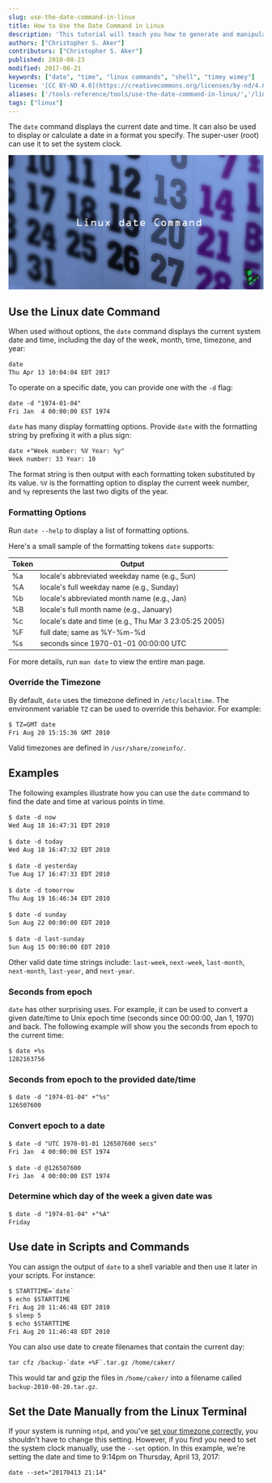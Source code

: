 ```yaml
---
slug: use-the-date-command-in-linux
title: How to Use the Date Command in Linux
description: 'This tutorial will teach you how to generate and manipulate dates using the Linux date command including examples and help with formatting.'
authors: ["Christopher S. Aker"]
contributors: ["Christopher S. Aker"]
published: 2010-08-23
modified: 2017-08-21
keywords: ["date", "time", "linux commands", "shell", "timey wimey"]
license: '[CC BY-ND 4.0](https://creativecommons.org/licenses/by-nd/4.0)'
aliases: ['/tools-reference/tools/use-the-date-command-in-linux/','/linux-tools/common-commands/date/','/tools-reference/tools/linux-date-command/']
tags: ["linux"]
---
```


The `date` command displays the current date and time. It can also be used to display or calculate a date in a format you specify. The super-user (root) can use it to set the system clock.

![Learn how to use the Linux date command](linux_date_command_smg.jpg)

## Use the Linux date Command

When used without options, the `date` command displays the current system date and time, including the day of the week, month, time, timezone, and year:

    date
    Thu Apr 13 10:04:04 EDT 2017

To operate on a specific date, you can provide one with the `-d` flag:

    date -d "1974-01-04"
    Fri Jan  4 00:00:00 EST 1974

`date` has many display formatting options. Provide `date` with the formatting string by prefixing it with a plus sign:

    date +"Week number: %V Year: %y"
    Week number: 33 Year: 10

The format string is then output with each formatting token substituted by its value. `%V` is the formatting option to display the current week number, and `%y` represents the last two digits of the year.

### Formatting Options

Run `date --help` to display a list of formatting options.

Here's a small sample of the formatting tokens `date` supports:

| Token | Output |
| ------| ------------|
| %a    | locale's abbreviated weekday name (e.g., Sun) |
| %A    | locale's full weekday name (e.g., Sunday) |
| %b    | locale's abbreviated month name (e.g., Jan) |
| %B    | locale's full month name (e.g., January) |
| %c    | locale's date and time (e.g., Thu Mar  3 23:05:25 2005) |
| %F    | full date; same as %Y-%m-%d |
| %s    | seconds since 1970-01-01 00:00:00 UTC |

For more details, run `man date` to view the entire man page.

### Override the Timezone

By default, `date` uses the timezone defined in `/etc/localtime`. The environment variable `TZ` can be used to override this behavior. For example:

    $ TZ=GMT date
    Fri Aug 20 15:15:36 GMT 2010

Valid timezones are defined in `/usr/share/zoneinfo/`.

## Examples

The following examples illustrate how you can use the `date` command to find the date and time at various points in time.

    $ date -d now
    Wed Aug 18 16:47:31 EDT 2010

    $ date -d today
    Wed Aug 18 16:47:32 EDT 2010

    $ date -d yesterday
    Tue Aug 17 16:47:33 EDT 2010

    $ date -d tomorrow
    Thu Aug 19 16:46:34 EDT 2010

    $ date -d sunday
    Sun Aug 22 00:00:00 EDT 2010

    $ date -d last-sunday
    Sun Aug 15 00:00:00 EDT 2010

Other valid date time strings include: `last-week`, `next-week`, `last-month`, `next-month`, `last-year`, and `next-year`.

### Seconds from epoch

`date` has other surprising uses. For example, it can be used to convert a given date/time to Unix epoch time (seconds since 00:00:00, Jan 1, 1970) and back. The following example will show you the seconds from epoch to the current time:

    $ date +%s
    1282163756

### Seconds from epoch to the provided date/time

    $ date -d "1974-01-04" +"%s"
    126507600

### Convert epoch to a date

    $ date -d "UTC 1970-01-01 126507600 secs"
    Fri Jan  4 00:00:00 EST 1974

    $ date -d @126507600
    Fri Jan  4 00:00:00 EST 1974

### Determine which day of the week a given date was

    $ date -d "1974-01-04" +"%A"
    Friday

## Use date in Scripts and Commands

You can assign the output of `date` to a shell variable and then use it later in your scripts. For instance:

    $ STARTTIME=`date`
    $ echo $STARTTIME
    Fri Aug 20 11:46:48 EDT 2010
    $ sleep 5
    $ echo $STARTTIME
    Fri Aug 20 11:46:48 EDT 2010

You can also use date to create filenames that contain the current day:

    tar cfz /backup-`date +%F`.tar.gz /home/caker/

This would tar and gzip the files in `/home/caker/` into a filename called `backup-2010-08-20.tar.gz`.

## Set the Date Manually from the Linux Terminal

If your system is running `ntpd`, and you've [set your timezone correctly](/docs/products/compute/compute-instances/guides/set-up-and-secure/#set-the-timezone), you shouldn't have to change this setting. However, if you find you need to set the system clock manually, use the `--set` option. In this example, we're setting the date and time to 9:14pm on Thursday, April 13, 2017:

    date --set="20170413 21:14"
